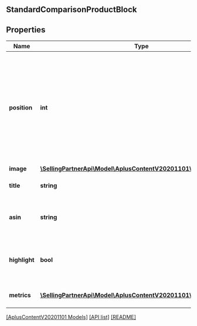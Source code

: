 ## StandardComparisonProductBlock

## Properties

Name | Type | Description | Notes
------------ | ------------- | ------------- | -------------
**position** | **int** | The rank or index of this comparison product block within the module. Different blocks cannot occupy the same position within a single module. |
**image** | [**\SellingPartnerApi\Model\AplusContentV20201101\ImageComponent**](ImageComponent.md) |  | [optional]
**title** | **string** | The comparison product title. | [optional]
**asin** | **string** | The Amazon Standard Identification Number (ASIN). | [optional]
**highlight** | **bool** | Determines whether this block of content is visually highlighted. | [optional]
**metrics** | [**\SellingPartnerApi\Model\AplusContentV20201101\PlainTextItem[]**](PlainTextItem.md) | Comparison metrics for the product. | [optional]

[[AplusContentV20201101 Models]](../) [[API list]](../../Api) [[README]](../../../README.md)
